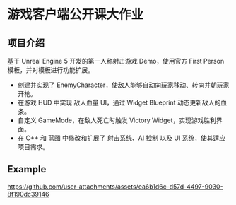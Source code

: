 # 游戏客户端公开课大作业
## 项目介绍
基于 Unreal Engine 5 开发的第一人称射击游戏 Demo，使用官方 First Person 模板，并对模板进行功能扩展。
- 创建并实现了 EnemyCharacter，使敌人能够自动向玩家移动、转向并朝玩家开枪。
- 在游戏 HUD 中实现 敌人血量 UI，通过 Widget Blueprint 动态更新敌人的血条。
- 自定义 GameMode，在敌人死亡时触发 Victory Widget，实现游戏胜利界面。
- 在 C++ 和 蓝图 中修改和扩展了 射击系统、AI 控制 以及 UI 系统，使其适应项目需求。

## Example

https://github.com/user-attachments/assets/ea6b1d6c-d57d-4497-9030-8f190dc39146

